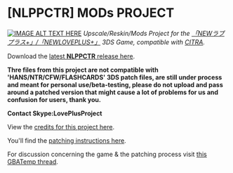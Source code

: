 # [NLPPCTR] MODs PROJECT
[![IMAGE ALT TEXT HERE](https://drive.google.com/file/d/1ofktHL0BYBpdisuX-vm4aEy7K7ChmSxq/view?usp=sharing)](https://www.youtube.com/watch?v=Sz6p45GsLJQ)
*Upscale/Reskin/Mods Project for the  [「NEWラブプラス+」/「NEWLOVEPLUS+」](http://www.konami.jp/products/newloveplus_plus/) 3DS Game, compatible with [CITRA](https://citra-emulator.com/).* 

Download the [latest **NLPPCTR** release here](https://github.com/LovePlusProject/NLPPATCH/releases).

**Thre files from this project are not compatible with 'HANS/NTR/CFW/FLASHCARDS' 3DS patch files, are still under process and meant for personal use/beta-testing, please do not upload and pass around a patched version that might cause a lot of problems for us and confusion for users, thank you.**

**Contact Skype:LovePlusProject**

View the [credits for this project here](___). 

You'll find the [patching instructions here](___).

For discussion concerning the game & the patching process visit [this GBATemp thread](___).
